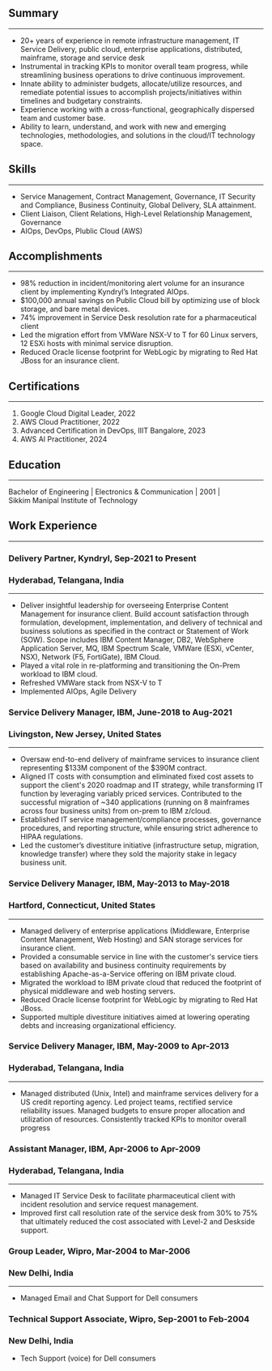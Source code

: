 ## Summary
---
- 20+ years of experience in remote infrastructure management, IT Service Delivery, public cloud, enterprise applications, distributed, mainframe, storage and service desk
- Instrumental in tracking KPIs to monitor overall team progress, while streamlining business operations to drive continuous improvement.
- Innate ability to administer budgets, allocate/utilize resources, and remediate potential issues to accomplish
projects/initiatives within timelines and budgetary constraints.
- Experience working with a cross-functional, geographically dispersed team and customer base.
- Ability to learn, understand, and work with new and emerging technologies, methodologies, and solutions in the cloud/IT technology space.

## Skills
---
- Service Management, Contract Management, Governance, IT Security and Compliance, Business Continuity, Global Delivery, SLA attainment.
- Client Liaison, Client Relations, High-Level Relationship Management, Governance
- AIOps, DevOps, Plublic Cloud (AWS)

## Accomplishments
---
- 98% reduction in incident/monitoring alert volume for an insurance client by implementing Kyndryl’s Integrated
AIOps.
- $100,000 annual savings on Public Cloud bill by optimizing use of block storage, and bare metal devices.
- 74% improvement in Service Desk resolution rate for a pharmaceutical client
- Led the migration effort from VMWare NSX-V to T for 60 Linux servers, 12 ESXi hosts with minimal service
disruption.
- Reduced Oracle license footprint for WebLogic by migrating to Red Hat JBoss for an insurance client.

## Certifications
---
1. Google Cloud Digital Leader, 2022
2. AWS Cloud Practitioner, 2022
3. Advanced Certification in DevOps, IIIT Bangalore, 2023
4. AWS AI Practitioner, 2024

## Education
---
Bachelor of Engineering | Electronics & Communication | 2001 |  
Sikkim Manipal Institute of Technology

## Work Experience
---
### Delivery Partner, Kyndryl, Sep-2021 to Present
### Hyderabad, Telangana, India
---
- Deliver insightful leadership for overseeing Enterprise Content Management for insurance client. Build account
satisfaction through formulation, development, implementation, and delivery of technical and business solutions as
specified in the contract or Statement of Work (SOW). Scope includes IBM Content Manager, DB2, WebSphere
Application Server, MQ, IBM Spectrum Scale, VMWare (ESXi, vCenter, NSX), Network (F5, FortiGate), IBM
Cloud.
- Played a vital role in re-platforming and transitioning the On-Prem workload to IBM cloud.
- Refreshed VMWare stack from NSX-V to T
- Implemented AIOps, Agile Delivery

### Service Delivery Manager, IBM, June-2018 to Aug-2021
### Livingston, New Jersey, United States
---
- Oversaw end-to-end delivery of mainframe services to insurance client representing $133M component of the
$390M contract.
- Aligned IT costs with consumption and eliminated fixed cost assets to support the client's 2020 roadmap and IT
strategy, while transforming IT function by leveraging variably priced services.
Contributed to the successful migration of ~340 applications (running on 8 mainframes across four business units)
from on-prem to IBM z/cloud.
- Established IT service management/compliance processes, governance procedures, and reporting structure, while
ensuring strict adherence to HIPAA regulations.
- Led the customer’s divestiture initiative (infrastructure setup, migration, knowledge transfer) where they sold the
majority stake in legacy business unit.

### Service Delivery Manager, IBM, May-2013 to May-2018
### Hartford, Connecticut,  United States
---
- Managed delivery of enterprise applications (Middleware, Enterprise Content Management, Web Hosting) and SAN
storage services for insurance client.
- Provided a consumable service in line with the customer's service tiers based on availability and business continuity
requirements by establishing Apache-as-a-Service offering on IBM private cloud.
- Migrated the workload to IBM private cloud that reduced the footprint of physical middleware and web hosting
servers.
- Reduced Oracle license footprint for WebLogic by migrating to Red Hat JBoss.
- Supported multiple divestiture initiatives aimed at lowering operating debts and increasing organizational efficiency.

### Service Delivery Manager, IBM, May-2009 to Apr-2013
### Hyderabad, Telangana,  India
---
- Managed distributed (Unix, Intel) and mainframe services delivery for a US credit reporting agency. Led project
teams, rectified service reliability issues. Managed budgets to ensure proper allocation and utilization of resources.
Consistently tracked KPIs to monitor overall progress

### Assistant Manager, IBM, Apr-2006 to Apr-2009
### Hyderabad, Telangana,  India
---
- Managed IT Service Desk to facilitate pharmaceutical client with incident resolution and service request
management.
- Improved first call resolution rate of the service desk from 30% to 75% that ultimately reduced the cost associated
with Level-2 and Deskside support.

### Group Leader, Wipro, Mar-2004 to Mar-2006
### New Delhi, India
---
- Managed Email and Chat Support for Dell consumers

### Technical Support Associate, Wipro, Sep-2001 to Feb-2004
### New Delhi, India
- Tech Support (voice) for Dell consumers

